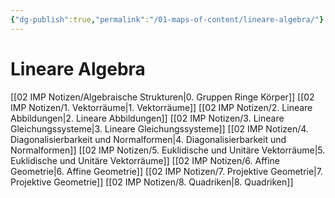```yaml
---
{"dg-publish":true,"permalink":"/01-maps-of-content/lineare-algebra/"}
---
```


# Lineare Algebra

[[02 IMP Notizen/Algebraische Strukturen|0. Gruppen Ringe Körper]]
[[02 IMP Notizen/1. Vektorräume|1. Vektorräume]] 
[[02 IMP Notizen/2. Lineare Abbildungen|2. Lineare Abbildungen]]
[[02 IMP Notizen/3. Lineare Gleichungssysteme|3. Lineare Gleichungssysteme]]
[[02 IMP Notizen/4. Diagonalisierbarkeit und Normalformen|4. Diagonalisierbarkeit und Normalformen]]
[[02 IMP Notizen/5. Euklidische und Unitäre Vektorräume|5. Euklidische und Unitäre Vektorräume]]
[[02 IMP Notizen/6. Affine Geometrie|6. Affine Geometrie]]
[[02 IMP Notizen/7. Projektive Geometrie|7. Projektive Geometrie]]
[[02 IMP Notizen/8. Quadriken|8. Quadriken]]